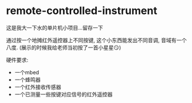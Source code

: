 # remote-controlled-instrument

这是我大一下水的单片机小项目...留存一下

通过按一个地摊红外遥控器上不同按键, 这个小东西能发出不同音调, 音域有一个八度. (展示的时候我给老师当初按了一首小星星:smirk:)

硬件要求:

- 一个mbed
- 一个蜂鸣器
- 一个红外接收传感器
- 一个已测量一些按键对应信号的红外遥控器